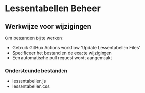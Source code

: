 # Lessentabellen Beheer

## Werkwijze voor wijzigingen

Om bestanden bij te werken:
- Gebruik GitHub Actions workflow 'Update Lessentabellen Files'
- Specificeer het bestand en de exacte wijzigingen
- Een automatische pull request wordt aangemaakt

### Ondersteunde bestanden
- lessentabellen.js
- lessentabellen.css
